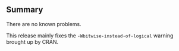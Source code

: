 ## Summary

There are no known problems.

This release mainly fixes the `-Wbitwise-instead-of-logical` warning brought up by CRAN.
